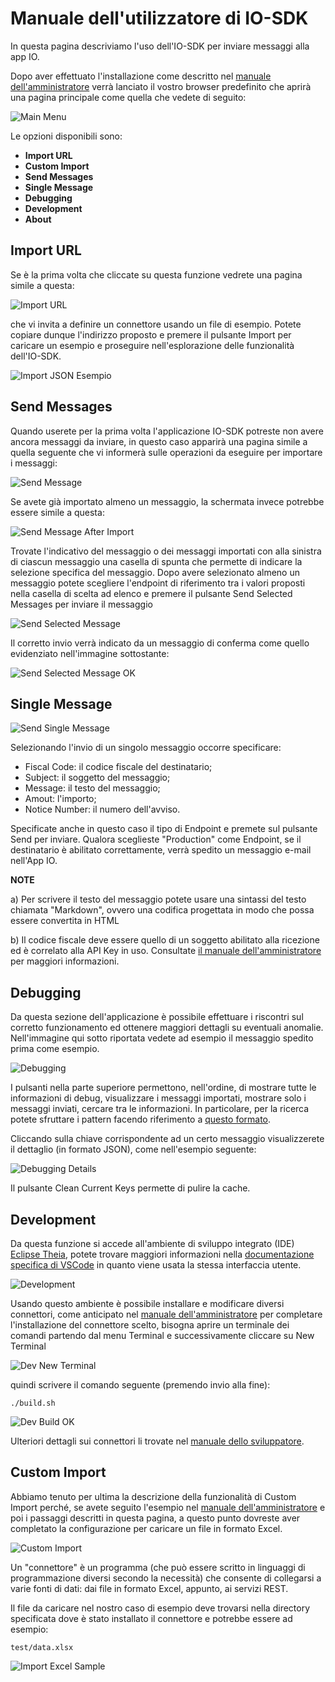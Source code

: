 # Manuale dell'utilizzatore di IO-SDK

In questa pagina descriviamo l'uso dell'IO-SDK per inviare messaggi alla app IO.

Dopo aver effettuato l'installazione come descritto nel [manuale dell'amministratore](/docs/amministratore.md) verrà lanciato il vostro browser predefinito che aprirà una pagina principale come quella che vedete di seguito:

![Main Menu](/docs/images/user-main-menu.png)

Le opzioni disponibili sono:

- **Import URL**
- **Custom Import**
- **Send Messages**
- **Single Message**
- **Debugging**
- **Development**
- **About**

## Import URL

Se è la prima volta che cliccate su questa funzione vedrete una pagina simile a questa:

![Import URL](/docs/images/user-import-url.png)

che vi invita a definire un connettore usando un file di esempio. Potete copiare dunque l'indirizzo proposto e premere il pulsante Import per caricare un esempio e proseguire nell'esplorazione delle funzionalità dell'IO-SDK.

![Import JSON Esempio](/docs/images/user-import-json-esempio.png)

## Send Messages

Quando userete per la prima volta l'applicazione IO-SDK potreste non avere ancora messaggi da inviare, in questo caso apparirà una pagina simile a quella seguente che vi informerà sulle operazioni da eseguire per importare i messaggi:

![Send Message](/docs/images/user-send-message-first-time.png)

Se avete già importato almeno un messaggio, la schermata invece potrebbe essere simile a questa:

![Send Message After Import](/docs/images/user-send-message-after-import.png)

Trovate l'indicativo del messaggio o dei messaggi importati con alla sinistra di ciascun messaggio una casella di spunta che permette di indicare la selezione specifica del messaggio. Dopo avere selezionato almeno un messaggio potete scegliere l'endpoint di riferimento tra i valori proposti nella casella di scelta ad elenco e premere il pulsante Send Selected Messages per inviare il messaggio

![Send Selected Message](/docs/images/user-send-selected-message.png)

Il corretto invio verrà indicato da un messaggio di conferma come quello evidenziato nell'immagine sottostante:

![Send Selected Message OK](/docs/images/user-send-selected-message-ok.png)

## Single Message

![Send Single Message](/docs/images/user-send-single-message.png)

Selezionando l'invio di un singolo messaggio occorre specificare:

- Fiscal Code: il codice fiscale del destinatario;
- Subject: il soggetto del messaggio;
- Message: il testo del messaggio;
- Amout: l'importo;
- Notice Number: il numero dell'avviso.

Specificate anche in questo caso il tipo di Endpoint e premete sul pulsante Send per inviare. Qualora sceglieste "Production" come Endpoint, se il destinatario è abilitato correttamente, verrà spedito un messaggio e-mail nell'App IO.

**NOTE**

a) Per scrivere il testo del messaggio potete usare una sintassi del testo chiamata "Markdown", ovvero una codifica progettata in modo che possa essere convertita in HTML

b) Il codice fiscale deve essere quello di un soggetto abilitato alla ricezione ed è correlato alla API Key in uso. Consultate [il manuale dell'amministratore](amministratore.md) per maggiori informazioni.

## Debugging

Da questa sezione dell'applicazione è possibile effettuare i riscontri sul corretto funzionamento ed ottenere maggiori dettagli su eventuali anomalie. Nell'immagine qui sotto riportata vedete ad esempio il messaggio spedito prima come esempio.

![Debugging](/docs/images/user-debugging.png)

I pulsanti nella parte superiore permettono, nell'ordine, di mostrare tutte le informazioni di debug, visualizzare i messaggi importati, mostrare solo i messaggi inviati, cercare tra le informazioni. In particolare, per la ricerca potete sfruttare i pattern facendo riferimento a [questo formato](https://redis.io/commands/keys).

Cliccando sulla chiave corrispondente ad un certo messaggio visualizzerete il dettaglio (in formato JSON), come nell'esempio seguente:

![Debugging Details](/docs/images/user-debugging-dettaglio.png)

Il pulsante Clean Current Keys permette di pulire la cache.

## Development

Da questa funzione si accede all'ambiente di sviluppo integrato (IDE) [Eclipse Theia](https://theia-ide.org/), potete trovare maggiori informazioni nella [documentazione specifica di VSCode](https://code.visualstudio.com/docs) in quanto viene usata la stessa interfaccia utente. 

![Development](/docs/images/user-development.png)

Usando questo ambiente è possibile installare e modificare diversi connettori, come anticipato nel [manuale dell'amministratore](amministratore.md) per completare l'installazione del connettore scelto, bisogna aprire un terminale dei comandi partendo dal menu Terminal e successivamente cliccare su New Terminal 

![Dev New Terminal](/docs/images/user-dev-new-terminal.png)

quindi scrivere il comando seguente (premendo invio alla fine):

```
./build.sh
```

![Dev Build OK](/docs/images/user-dev-build-ok.png)

Ulteriori dettagli sui connettori li trovate nel [manuale dello sviluppatore](sviluppatore.md).


## Custom Import

Abbiamo tenuto per ultima la descrizione della funzionalità di Custom Import perché, se avete seguito l'esempio nel [manuale dell'amministratore](amministratore.md) e poi i passaggi descritti in questa pagina, a questo punto dovreste aver completato la configurazione per caricare un file in formato Excel.

![Custom Import](/docs/images/user-custom-import.png)

Un "connettore" è un programma (che può essere scritto in linguaggi di programmazione diversi secondo la necessità) che consente di collegarsi a varie fonti di dati: dai file in formato Excel, appunto, ai servizi REST.

Il file da caricare nel nostro caso di esempio deve trovarsi nella directory specificata dove è stato installato il connettore e potrebbe essere ad esempio:
```
test/data.xlsx
```

![Import Excel Sample](/docs/images/user-import-excel-sample.png)
